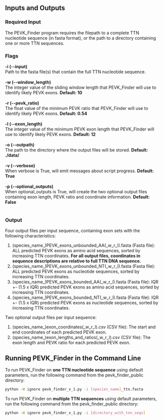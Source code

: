## Inputs and Outputs
### Required Input
The PEVK_Finder program requires the filepath to a complete TTN nucleotide sequence (in fasta format), or the path to a directory containing one or more TTN sequences.

### Flags
**-i (--input)**<br/>
Path to the fasta file(s) that contain the full TTN nucleotide sequence.<br/>
<br/>
**-w (--window_length)**<br/>
The integer value of the sliding window length that PEVK_Finder will use to identify likely PEVK exons. **Default: 10**<br/>
<br/>
**-r (--pevk_ratio)**<br/>
The float value of the minimum PEVK ratio that PEVK_Finder will use to identify likely PEVK exons. **Default: 0.54**<br/>
<br/>
**-l (--exon_length)**<br/>
The integer value of the minimum PEVK exon length that PEVK_Finder will use to identify likely PEVK exons. **Default: 12**<br/>
<br/>
**-o (--outpath)**<br/>
The path to the directory where the output files will be stored. **Default: ./data/**<br/>
<br/>
**-v (--verbose)**<br/>
When verbose is True, will emit messages about script progress. **Default: True**<br/>
<br/>
**-p (--optional_outputs)**<br/>
When optional_outputs is True, will create the two optional output files containing exon length, PEVK ratio and coordinate information. **Default: False**<br/>
<br/>

### Output
Four output files per input sequence, containing exon sets with the following characteristics:

1. (species_name_)PEVK_exons_unbounded_AA(_w_r_l).fasta (Fasta file): ALL predicted PEVK exons as
    amino acid sequences, sorted by increasing TTN coordinates. **For all output files, coordinates in sequence descriptions
    are relative to full TTN DNA sequence.**
2. (species_name_)PEVK_exons_unbounded_NT(_w_r_l).fasta (Fasta file): ALL predicted PEVK exons as
    nucleotide sequences, sorted by increasing TTN coordinates.
3. (species_name_)PEVK_exons_bounded_AA(_w_r_l).fasta (Fasta file): IQR +- (1.5 x IQR) predicted PEVK exons as
    amino acid sequences, sorted by increasing TTN coordinates.
4. (species_name_)PEVK_exons_bounded_NT(_w_r_l).fasta (Fasta file): IQR +- (1.5 x IQR) predicted PEVK exons as
    nucleotide sequences, sorted by increasing TTN coordinates.

Two optional output files per input sequence:

1. (species_name_)exon_coordinates(_w_r_l).csv (CSV file): The start and end coordinates of each predicted PEVK exon.
1. (species_name_)exon_lengths_and_ratios(_w_r_l).csv (CSV file): The exon length and PEVK ratio for each predicted PEVK exon.

## Running PEVK_Finder in the Command Line

To run PEVK_Finder on **one TTN nucleotide sequence** using default parameters, run the following command from the pevk_finder_public directory:
```bash
python -W ignore pevk_finder_v_1.py -i [species_name]_ttn.fasta
```

To run PEVK_Finder on **multiple TTN sequences** using default parameters, run the following command from the pevk_finder_public directory:
```bash
python -W ignore pevk_finder_v_1.py -i [directory_with_tnn_seqs]
```
